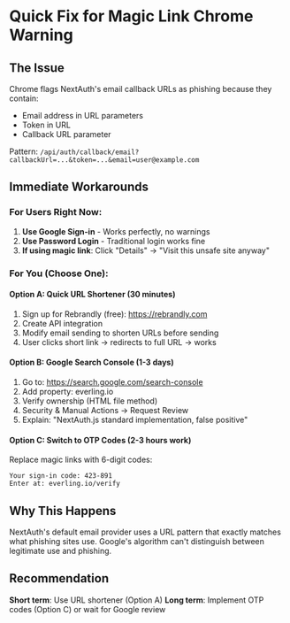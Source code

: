 # Quick Fix for Magic Link Chrome Warning

## The Issue
Chrome flags NextAuth's email callback URLs as phishing because they contain:
- Email address in URL parameters
- Token in URL
- Callback URL parameter

Pattern: `/api/auth/callback/email?callbackUrl=...&token=...&email=user@example.com`

## Immediate Workarounds

### For Users Right Now:
1. **Use Google Sign-in** - Works perfectly, no warnings
2. **Use Password Login** - Traditional login works fine
3. **If using magic link**: Click "Details" → "Visit this unsafe site anyway"

### For You (Choose One):

#### Option A: Quick URL Shortener (30 minutes)
1. Sign up for Rebrandly (free): https://rebrandly.com
2. Create API integration
3. Modify email sending to shorten URLs before sending
4. User clicks short link → redirects to full URL → works

#### Option B: Google Search Console (1-3 days)
1. Go to: https://search.google.com/search-console
2. Add property: everling.io
3. Verify ownership (HTML file method)
4. Security & Manual Actions → Request Review
5. Explain: "NextAuth.js standard implementation, false positive"

#### Option C: Switch to OTP Codes (2-3 hours work)
Replace magic links with 6-digit codes:
```
Your sign-in code: 423-891
Enter at: everling.io/verify
```

## Why This Happens
NextAuth's default email provider uses a URL pattern that exactly matches what phishing sites use. Google's algorithm can't distinguish between legitimate use and phishing.

## Recommendation
**Short term**: Use URL shortener (Option A)
**Long term**: Implement OTP codes (Option C) or wait for Google review
